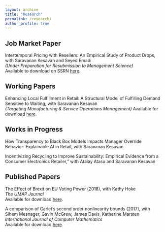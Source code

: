 ```yaml
---
layout: archive
title: "Research"
permalink: /research/
author_profile: true
---
```


## Job Market Paper

Intertemporal Pricing with Resellers: An Empirical Study of Product Drops, with Saravanan Kesavan and Seyed Emadi \
*(Under Preparation for Resubmission to Management Science)* \
Available to download on SSRN [here](https://papers.ssrn.com/sol3/papers.cfm?abstract_id=3824987).

## Working Papers

Enhancing Local Fulfillment in Retail: A Structural Model of Fulfilling Demand Sensitive to Waiting, with Saravanan Kesavan \
*(Targeting Manufacturing & Service Operations Management)*
Available for download [here](/files/pdf/closer_fulfillment.pdf).

## Works in Progress

How Transparency to Black Box Models Impacts Manager Override Behavior: Explainable AI in Retail, with Saravanan Kesavan	

Incentivizing Recycling to Improve Sustainability: Empirical Evidence from a Consumer Electronics Retailer,” with Atalay Atasu and Saravanan Kesavan

## Published Papers

The Effect of Brexit on EU Voting Power (2018), with Kathy Hoke \
*The UMAP Journal* \
Available for download [here](https://www.comap.com/product/?idx=1618).

A comparison of Carlet’s second order nonlinearity bounds (2017), with Sihem Mesnager, Gavin McGrew, James Davis, Katherine Marsten \
*International Journal of Computer Mathematics* \
Available for download [here](https://www.tandfonline.com/doi/abs/10.1080/00207160.2015.1112002?journalCode=gcom20).


	


